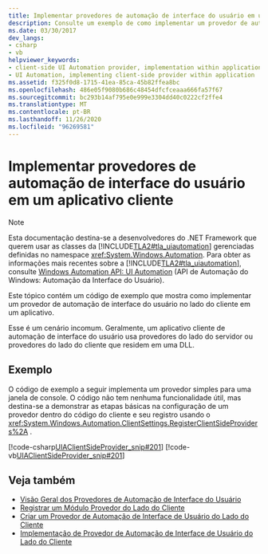 ```yaml
---
title: Implementar provedores de automação de interface do usuário em um aplicativo cliente
description: Consulte um exemplo de como implementar um provedor de automação de interface do usuário no lado do cliente em um aplicativo. Observe que esse é um cenário incomum.
ms.date: 03/30/2017
dev_langs:
- csharp
- vb
helpviewer_keywords:
- client-side UI Automation provider, implementation within applications
- UI Automation, implementing client-side provider within application
ms.assetid: f325f0d8-1715-41ea-85ca-45b82ffea8bc
ms.openlocfilehash: 486e05f9080b686c48454dfcfceaaa666fa57f67
ms.sourcegitcommit: bc293b14af795e0e999e3304dd40c0222cf2ffe4
ms.translationtype: MT
ms.contentlocale: pt-BR
ms.lasthandoff: 11/26/2020
ms.locfileid: "96269581"
---
```

# <a name="implement-ui-automation-providers-in-a-client-application"></a>Implementar provedores de automação de interface do usuário em um aplicativo cliente

> [!NOTE]
> Esta documentação destina-se a desenvolvedores do .NET Framework que querem usar as classes da [!INCLUDE[TLA2#tla_uiautomation](../../../includes/tla2sharptla-uiautomation-md.md)] gerenciadas definidas no namespace <xref:System.Windows.Automation>. Para obter as informações mais recentes sobre a [!INCLUDE[TLA2#tla_uiautomation](../../../includes/tla2sharptla-uiautomation-md.md)], consulte [Windows Automation API: UI Automation](/windows/win32/winauto/entry-uiauto-win32) (API de Automação do Windows: Automação da Interface do Usuário).  
  
 Este tópico contém um código de exemplo que mostra como implementar um provedor de automação de interface do usuário no lado do cliente em um aplicativo.  
  
 Esse é um cenário incomum. Geralmente, um aplicativo cliente de automação de interface do usuário usa provedores do lado do servidor ou provedores do lado do cliente que residem em uma DLL.  
  
## <a name="example"></a>Exemplo  

 O código de exemplo a seguir implementa um provedor simples para uma janela de console. O código não tem nenhuma funcionalidade útil, mas destina-se a demonstrar as etapas básicas na configuração de um provedor dentro do código do cliente e seu registro usando o <xref:System.Windows.Automation.ClientSettings.RegisterClientSideProviders%2A> .  
  
 [!code-csharp[UIAClientSideProvider_snip#201](../../../samples/snippets/csharp/VS_Snippets_Wpf/UIAClientSideProvider_snip/CSharp/ClientImplementationProgram.cs#201)]
 [!code-vb[UIAClientSideProvider_snip#201](../../../samples/snippets/visualbasic/VS_Snippets_Wpf/UIAClientSideProvider_snip/visualbasic/clientimplementationprogram.vb#201)]  
  
## <a name="see-also"></a>Veja também

- [Visão Geral dos Provedores de Automação de Interface do Usuário](ui-automation-providers-overview.md)
- [Registrar um Módulo Provedor do Lado do Cliente](register-a-client-side-provider-assembly.md)
- [Criar um Provedor de Automação de Interface de Usuário do Lado do Cliente](create-a-client-side-ui-automation-provider.md)
- [Implementação de Provedor de Automação de Interface de Usuário do Lado do Cliente](client-side-ui-automation-provider-implementation.md)
